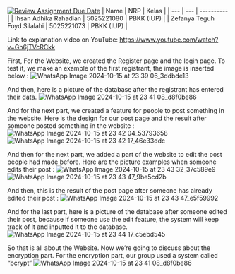 [![Review Assignment Due Date](https://classroom.github.com/assets/deadline-readme-button-22041afd0340ce965d47ae6ef1cefeee28c7c493a6346c4f15d667ab976d596c.svg)](https://classroom.github.com/a/O8GorTml)
| Name           | NRP        | Kelas     |
| ---            | ---        | ----------|
| Ihsan Adhika Rahadian | 5025221080 | PBKK (IUP) |
| Zefanya Teguh Foyd Silalahi | 5025221073 | PBKK (IUP) |


Link to explanation video on YouTube: https://www.youtube.com/watch?v=Gh6jTVcRCkk


 First, For the Website, we created the Register page and the login page.
 To test it, we make an example of the first registrant, the image is inserted below :
 ![WhatsApp Image 2024-10-15 at 23 39 06_3ddbde13](https://github.com/user-attachments/assets/69cde254-216a-4119-823c-1eb11d046dfe)

 And then, here is a picture of the database after the registrant has entered their data.
![WhatsApp Image 2024-10-15 at 23 41 08_d8f0be86](https://github.com/user-attachments/assets/330b915d-f8d9-4bf2-b097-7efaa6094ce0)

 And for the next part, we created a feature for people to post something in the website. Here is the design for our post page and the result after someone posted something in the website : 
 ![WhatsApp Image 2024-10-15 at 23 42 04_53793658](https://github.com/user-attachments/assets/abbb8b1f-c0f3-47a5-b3a7-0483ebeee3ed)
 ![WhatsApp Image 2024-10-15 at 23 42 17_46e33ddc](https://github.com/user-attachments/assets/5b61e69e-ecca-473c-9bfa-afe77ee0129e)

 And then for the next part, we added a part of the website to edit the post people had made before. Here are the picture examples when someone edits their post : 
![WhatsApp Image 2024-10-15 at 23 43 32_37c589e9](https://github.com/user-attachments/assets/91f6a809-a4d3-434f-9b6e-81d224dd5b9c)
![WhatsApp Image 2024-10-15 at 23 43 47_9be5cd2b](https://github.com/user-attachments/assets/3b13453e-cb1f-40bd-898f-1e7dd0f7510d)

And then, this is the result of the post page after someone has already edited their post : 
![WhatsApp Image 2024-10-15 at 23 43 47_e5f59992](https://github.com/user-attachments/assets/2e51f376-4640-4009-96cd-c120cc9b37b0)

And for the last part, here is a picture of the database after someone edited their post, because if someone use the edit feature, the system will keep track of it and inputted it to the database.
![WhatsApp Image 2024-10-15 at 23 44 17_c5ebd545](https://github.com/user-attachments/assets/e2833a67-1cf9-42d4-8aab-bd4a855ce585)

So that is all about the Website. Now we’re going to discuss about the encryption part. For the encryption part, our group used a system called “bcrypt”
![WhatsApp Image 2024-10-15 at 23 41 08_d8f0be86](https://github.com/user-attachments/assets/330b915d-f8d9-4bf2-b097-7efaa6094ce0)







